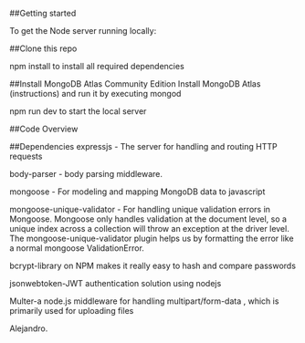 ##Getting started

To get the Node server running locally:

##Clone this repo

npm install to install all required dependencies

##Install MongoDB Atlas Community Edition
Install MongoDB Atlas (instructions) and run it by executing mongod

npm run dev to start the local server


##Code Overview

##Dependencies
expressjs - The server for handling and routing HTTP requests

body-parser - body parsing middleware.

mongoose - For modeling and mapping MongoDB data to javascript

mongoose-unique-validator - For handling unique validation errors in Mongoose. Mongoose only handles validation at the document level, so a unique index across a collection will throw an exception at the driver level. The mongoose-unique-validator plugin helps us by formatting the error like a normal mongoose ValidationError.

bcrypt-library on NPM makes it really easy to hash and compare passwords

jsonwebtoken-JWT authentication solution using nodejs

Multer-a node.js middleware for handling multipart/form-data , which is primarily used for uploading files


Alejandro.

